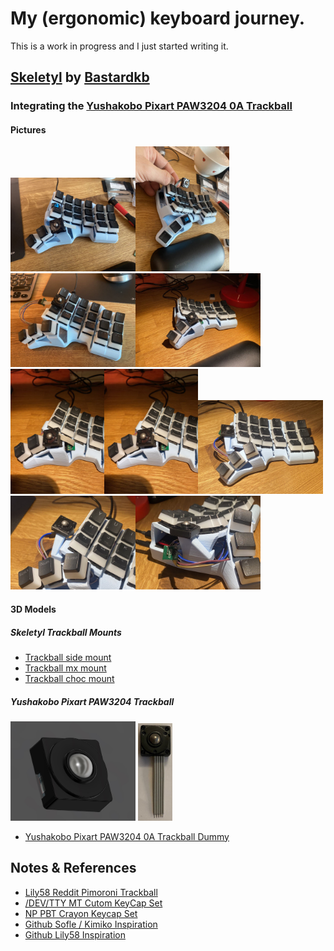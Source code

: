 # My (ergonomic) keyboard journey. 

This is a work in progress and I just started writing it. 
## [Skeletyl](https://github.com/Bastardkb/Skeletyl) by [Bastardkb](https://github.com/Bastardkb/)

### Integrating the [Yushakobo Pixart PAW3204 0A Trackball](https://blog-eng.yushakobo.jp/entry/2020/04/01/151617)

#### Pictures

<img src="boards\bk-boards\skeletyl\pictures\photo_2021-10-17_08-55-24.jpg" width="200"><img src="boards\bk-boards\skeletyl\pictures\photo_2021-10-17_08-55-34.jpg" width="150"> <img src="boards\bk-boards\skeletyl\pictures\photo_2021-10-17_08-55-35.jpg" width="200"><img src="boards\bk-boards\skeletyl\pictures\photo_2021-10-17_08-55-36.jpg" width="200"><img src="boards\bk-boards\skeletyl\pictures\photo_2021-10-17_08-55-37.jpg" width="150"><img src="boards\bk-boards\skeletyl\pictures\photo_2021-10-17_08-55-39.jpg" width="150"><img src="boards\bk-boards\skeletyl\pictures\photo_2021-10-17_09-18-31.jpg" width="200"><img src="boards\bk-boards\skeletyl\pictures\photo_2021-10-17_09-18-32.jpg" width="200"><img src="boards\bk-boards\skeletyl\pictures\photo_2021-10-17_09-18-34.jpg" width="200">

#### 3D Models

##### Skeletyl Trackball Mounts

- [Trackball side mount](https://a360.co/3j9Dhkv)
- [Trackball mx mount](https://a360.co/3DRB3xU)
- [Trackball choc mount](https://a360.co/3BP4X5j)
##### Yushakobo Pixart PAW3204 Trackball

<img src="things\Yushakobo Pixart PAW3204 0A\Yushakobo Pixart PAW3204 0A Trackball.jpg" width="200">
<img src="things\Yushakobo Pixart PAW3204 0A\top.jpg" width="55">

- [Yushakobo Pixart PAW3204 0A Trackball Dummy](https://a360.co/3vrXreA)

## Notes & References

- [Lily58 Reddit Pimoroni Trackball](https://www.reddit.com/r/ErgoMechKeyboards/comments/orh0et/lily58_with_pimoroni_trackball_and_tilttent/)
- [/DEV/TTY MT Cutom KeyCap Set](https://drop.com/buy/drop-matt3o-devtty-custom-keycap-set/details#details)
- [NP PBT Crayon Keycap Set](https://keycapsss.com/keyboard-parts/keycaps/146/np-pbt-crayon-keycap-set-ansi)
- [Github Sofle / Kimiko Inspiration](https://github.com/foureight84/sofle-keyboard-pimoroni)
- [Github Lily58 Inspiration](https://github.com/dtwright/lily58-mods)
  